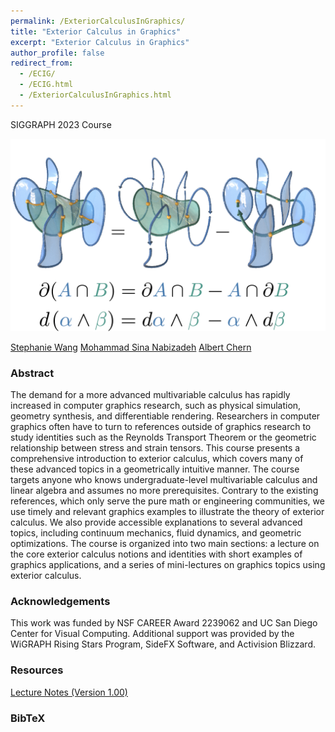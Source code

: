 ```yaml
---
permalink: /ExteriorCalculusInGraphics/
title: "Exterior Calculus in Graphics"
excerpt: "Exterior Calculus in Graphics"
author_profile: false
redirect_from: 
  - /ECIG/
  - /ECIG.html
  - /ExteriorCalculusInGraphics.html
---
```


SIGGRAPH 2023 Course

![cover](/images/ECIG_cover.png)

[Stephanie Wang](https://stephaniewang.page/)  [Mohammad Sina Nabizadeh](https://sinabiz.github.io/)  [Albert Chern](https://cseweb.ucsd.edu/~alchern/)  

### Abstract
The demand for a more advanced multivariable calculus has rapidly increased in computer graphics research, such as physical simulation, geometry synthesis, and differentiable rendering. Researchers in computer graphics often have to turn to references outside of graphics research to study identities such as the Reynolds Transport Theorem or the geometric relationship between stress and strain tensors. This course presents a comprehensive introduction to exterior calculus, which covers many of these advanced topics in a geometrically intuitive manner. The course targets anyone who knows undergraduate-level multivariable calculus and linear algebra and assumes no more prerequisites. Contrary to the existing references, which only serve the pure math or engineering communities, we use timely and relevant graphics examples to illustrate the theory of exterior calculus. We also provide accessible explanations to several advanced topics, including continuum mechanics, fluid dynamics, and geometric optimizations. The course is organized into two main sections: a lecture on the core exterior calculus notions and identities with short examples of graphics applications, and a series of mini-lectures on graphics topics using exterior calculus.

### Acknowledgements
This work was funded by NSF CAREER Award 2239062 and UC San Diego Center for Visual Computing. Additional support was provided by the WiGRAPH Rising Stars Program, SideFX Software, and Activision Blizzard.

### Resources
[Lecture Notes (Version 1.00)](/files/ECIG_notes_v1.00.pdf)

### BibTeX
